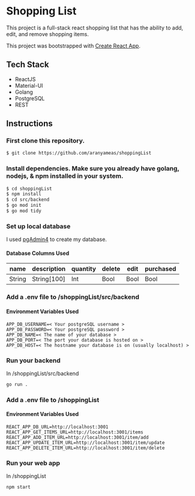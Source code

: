 # Shopping List

This project is a full-stack react shopping list that has the ability to add, edit, and remove shopping items.

This project was bootstrapped with [Create React App](https://github.com/facebook/create-react-app).

## Tech Stack

- ReactJS
- Material-UI
- Golang
- PostgreSQL
- REST

## Instructions

### First clone this repository.

```bash
$ git clone https://github.com/aranyameas/shoppingList
```

### Install dependencies. Make sure you already have golang, nodejs, & npm installed in your system.

```bash
$ cd shoppingList
$ npm install
$ cd src/backend
$ go mod init
$ go mod tidy
```

### Set up local database

I used [pgAdmin4](https://www.pgadmin.org/download/) to create my database.

#### Database Columns Used

| name   | description | quantity | delete | edit | purchased |
| ------ | ----------- | -------- | ------ | ---- | --------- |
| String | String[100] | Int      | Bool   | Bool | Bool      |

### Add a .env file to /shoppingList/src/backend

#### Environment Variables Used

    APP_DB_USERNAME=< Your postgreSQL username >
    APP_DB_PASSWORD=< Your postgreSQL password >
    APP_DB_NAME=< The name of your database >
    APP_DB_PORT=< The port your database is hosted on >
    APP_DB_HOST=< The hostname your database is on (usually localhost) >

### Run your backend

In /shoppingList/src/backend

```bash
go run .
```

### Add a .env file to /shoppingList

#### Environment Variables Used

    REACT_APP_DB_URL=http://localhost:3001
    REACT_APP_GET_ITEMS_URL=http://localhost:3001/items
    REACT_APP_ADD_ITEM_URL=http://localhost:3001/item/add
    REACT_APP_UPDATE_ITEM_URL=http://localhost:3001/item/update
    REACT_APP_DELETE_ITEM_URL=http://localhost:3001/item/delete

### Run your web app

In /shoppingList

```bash
npm start
```
